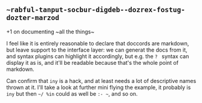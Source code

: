 ## `~rabful-tanput-socbur-digdeb--dozrex-fostug-dozter-marzod`
+1 on documenting ~all the things~

I feel like it is entirely reasonable to declare that doccords are markdown, but leave support to the interface layer: we can generat the docs from it, and syntax plugins can highlight it accordingly, but e.g. the `? ` syntax can display it as is, and it'll be readable because that's the whole point of markdown.

Can confirm that `iny` is a hack, and at least needs a lot of descriptive names thrown at it. I'll take a look at further mini flying the example, it probably is `iny` but then `~/ %in` could as well be `:- ~`, and so on.
